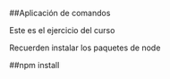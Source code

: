 ##Aplicación de comandos

Este es el ejercicio del curso

Recuerden instalar los paquetes de node

##npm install